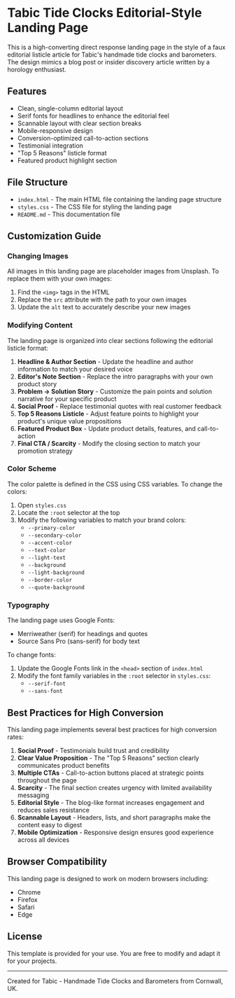 # Tabic Tide Clocks Editorial-Style Landing Page

This is a high-converting direct response landing page in the style of a faux editorial listicle article for Tabic's handmade tide clocks and barometers. The design mimics a blog post or insider discovery article written by a horology enthusiast.

## Features

- Clean, single-column editorial layout
- Serif fonts for headlines to enhance the editorial feel
- Scannable layout with clear section breaks
- Mobile-responsive design
- Conversion-optimized call-to-action sections
- Testimonial integration
- "Top 5 Reasons" listicle format
- Featured product highlight section

## File Structure

- `index.html` - The main HTML file containing the landing page structure
- `styles.css` - The CSS file for styling the landing page
- `README.md` - This documentation file

## Customization Guide

### Changing Images

All images in this landing page are placeholder images from Unsplash. To replace them with your own images:

1. Find the `<img>` tags in the HTML
2. Replace the `src` attribute with the path to your own images
3. Update the `alt` text to accurately describe your new images

### Modifying Content

The landing page is organized into clear sections following the editorial listicle format:

1. **Headline & Author Section** - Update the headline and author information to match your desired voice
2. **Editor's Note Section** - Replace the intro paragraphs with your own product story
3. **Problem → Solution Story** - Customize the pain points and solution narrative for your specific product
4. **Social Proof** - Replace testimonial quotes with real customer feedback
5. **Top 5 Reasons Listicle** - Adjust feature points to highlight your product's unique value propositions
6. **Featured Product Box** - Update product details, features, and call-to-action
7. **Final CTA / Scarcity** - Modify the closing section to match your promotion strategy

### Color Scheme

The color palette is defined in the CSS using CSS variables. To change the colors:

1. Open `styles.css`
2. Locate the `:root` selector at the top
3. Modify the following variables to match your brand colors:
   - `--primary-color`
   - `--secondary-color`
   - `--accent-color`
   - `--text-color`
   - `--light-text`
   - `--background`
   - `--light-background`
   - `--border-color`
   - `--quote-background`

### Typography

The landing page uses Google Fonts:
- Merriweather (serif) for headings and quotes
- Source Sans Pro (sans-serif) for body text

To change fonts:

1. Update the Google Fonts link in the `<head>` section of `index.html`
2. Modify the font family variables in the `:root` selector in `styles.css`:
   - `--serif-font`
   - `--sans-font`

## Best Practices for High Conversion

This landing page implements several best practices for high conversion rates:

1. **Social Proof** - Testimonials build trust and credibility
2. **Clear Value Proposition** - The "Top 5 Reasons" section clearly communicates product benefits
3. **Multiple CTAs** - Call-to-action buttons placed at strategic points throughout the page
4. **Scarcity** - The final section creates urgency with limited availability messaging
5. **Editorial Style** - The blog-like format increases engagement and reduces sales resistance
6. **Scannable Layout** - Headers, lists, and short paragraphs make the content easy to digest
7. **Mobile Optimization** - Responsive design ensures good experience across all devices

## Browser Compatibility

This landing page is designed to work on modern browsers including:
- Chrome
- Firefox
- Safari
- Edge

## License

This template is provided for your use. You are free to modify and adapt it for your projects.

---

Created for Tabic - Handmade Tide Clocks and Barometers from Cornwall, UK. 